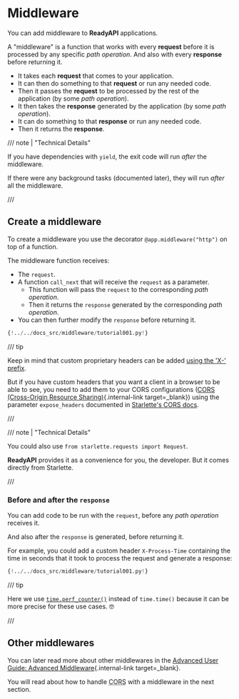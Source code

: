 # Middleware

You can add middleware to **ReadyAPI** applications.

A "middleware" is a function that works with every **request** before it is processed by any specific _path operation_. And also with every **response** before returning it.

- It takes each **request** that comes to your application.
- It can then do something to that **request** or run any needed code.
- Then it passes the **request** to be processed by the rest of the application (by some _path operation_).
- It then takes the **response** generated by the application (by some _path operation_).
- It can do something to that **response** or run any needed code.
- Then it returns the **response**.

/// note | "Technical Details"

If you have dependencies with `yield`, the exit code will run _after_ the middleware.

If there were any background tasks (documented later), they will run _after_ all the middleware.

///

## Create a middleware

To create a middleware you use the decorator `@app.middleware("http")` on top of a function.

The middleware function receives:

- The `request`.
- A function `call_next` that will receive the `request` as a parameter.
  - This function will pass the `request` to the corresponding _path operation_.
  - Then it returns the `response` generated by the corresponding _path operation_.
- You can then further modify the `response` before returning it.

```Python hl_lines="8-9  11  14"
{!../../docs_src/middleware/tutorial001.py!}
```

/// tip

Keep in mind that custom proprietary headers can be added <a href="https://developer.mozilla.org/en-US/docs/Web/HTTP/Headers" class="external-link" target="_blank">using the 'X-' prefix</a>.

But if you have custom headers that you want a client in a browser to be able to see, you need to add them to your CORS configurations ([CORS (Cross-Origin Resource Sharing)](cors.md){.internal-link target=\_blank}) using the parameter `expose_headers` documented in <a href="https://www.starlette.io/middleware/#corsmiddleware" class="external-link" target="_blank">Starlette's CORS docs</a>.

///

/// note | "Technical Details"

You could also use `from starlette.requests import Request`.

**ReadyAPI** provides it as a convenience for you, the developer. But it comes directly from Starlette.

///

### Before and after the `response`

You can add code to be run with the `request`, before any _path operation_ receives it.

And also after the `response` is generated, before returning it.

For example, you could add a custom header `X-Process-Time` containing the time in seconds that it took to process the request and generate a response:

```Python hl_lines="10  12-13"
{!../../docs_src/middleware/tutorial001.py!}
```

/// tip

Here we use <a href="https://docs.python.org/3/library/time.html#time.perf_counter" class="external-link" target="_blank">`time.perf_counter()`</a> instead of `time.time()` because it can be more precise for these use cases. 🤓

///

## Other middlewares

You can later read more about other middlewares in the [Advanced User Guide: Advanced Middleware](../advanced/middleware.md){.internal-link target=\_blank}.

You will read about how to handle <abbr title="Cross-Origin Resource Sharing">CORS</abbr> with a middleware in the next section.
